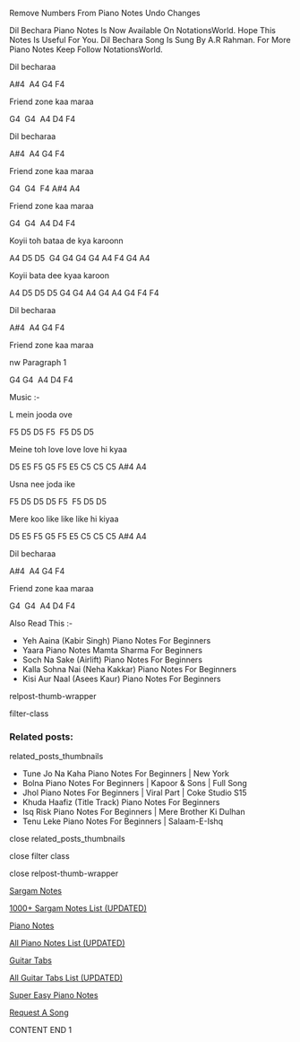 
Remove Numbers From Piano Notes
Undo Changes

Dil Bechara Piano Notes Is Now Available On NotationsWorld. Hope This Notes Is Useful For You. Dil Bechara Song Is Sung By A.R Rahman. For More Piano Notes Keep Follow NotationsWorld.

Dil becharaa

A#4  A4 G4 F4

Friend zone kaa maraa

G4  G4  A4 D4 F4

Dil becharaa

A#4  A4 G4 F4

Friend zone kaa maraa

G4  G4  F4 A#4 A4

Friend zone kaa maraa

G4  G4  A4 D4 F4

Koyii toh bataa de kya karoonn

A4 D5 D5  G4 G4 G4 G4 A4 F4 G4 A4

Koyii bata dee kyaa karoon

A4 D5 D5 D5 G4 G4 A4 G4 A4 G4 F4 F4

Dil becharaa

A#4  A4 G4 F4

Friend zone kaa maraa

nw Paragraph 1

G4 G4  A4 D4 F4

Music :-

L mein jooda ove

F5 D5 D5 F5  F5 D5 D5

Meine toh love love love hi kyaa

D5 E5 F5 G5 F5 E5 C5 C5 C5 A#4 A4

Usna nee joda ike

F5 D5 D5 D5 F5  F5 D5 D5

Mere koo like like like hi kiyaa

D5 E5 F5 G5 F5 E5 C5 C5 C5 A#4 A4

Dil becharaa

A#4  A4 G4 F4

Friend zone kaa maraa

G4  G4  A4 D4 F4

Also Read This :-

* Yeh Aaina (Kabir Singh) Piano Notes For Beginners
* Yaara Piano Notes Mamta Sharma For Beginners
* Soch Na Sake (Airlift) Piano Notes For Beginners
* Kalla Sohna Nai (Neha Kakkar) Piano Notes For Beginners
* Kisi Aur Naal (Asees Kaur) Piano Notes For Beginners

relpost-thumb-wrapper

filter-class

### Related posts:

related_posts_thumbnails

* Tune Jo Na Kaha Piano Notes For Beginners | New York
* Bolna Piano Notes For Beginners | Kapoor & Sons | Full Song
* Jhol Piano Notes For Beginners | Viral Part | Coke Studio S15
* Khuda Haafiz (Title Track) Piano Notes For Beginners
* Isq Risk Piano Notes For Beginners | Mere Brother Ki Dulhan
* Tenu Leke Piano Notes For Beginners | Salaam-E-Ishq

close related_posts_thumbnails

close filter class

close relpost-thumb-wrapper

[Sargam Notes](https://www.notationsworld.com/sargam-notes.html)

[1000+ Sargam Notes List (UPDATED)](https://www.notationsworld.com/all-songs-list-sargam-notes.html)

[Piano Notes](https://www.notationsworld.com/piano-notes.html)

[All Piano Notes List (UPDATED)](https://www.notationsworld.com/all-songs-list-piano-notes.html)

[Guitar Tabs](https://www.notationsworld.com/guitar-tabs.html)

[All Guitar Tabs List (UPDATED)](https://www.notationsworld.com/all-songs-list-guitar-tabs.html)

[Super Easy Piano Notes](https://studywall.in/)

[Request A Song](https://www.notationsworld.com/request-a-song.html)

CONTENT END 1

